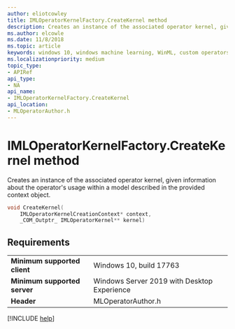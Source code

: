 ```yaml
---
author: eliotcowley
title: IMLOperatorKernelFactory.CreateKernel method
description: Creates an instance of the associated operator kernel, given information about the operator's usage within a model described in the provided context object.
ms.author: elcowle
ms.date: 11/8/2018
ms.topic: article
keywords: windows 10, windows machine learning, WinML, custom operators, CreateKernel
ms.localizationpriority: medium
topic_type:
- APIRef
api_type:
- NA
api_name:
- IMLOperatorKernelFactory.CreateKernel
api_location:
- MLOperatorAuthor.h
---
```


# IMLOperatorKernelFactory.CreateKernel method

Creates an instance of the associated operator kernel, given information about the operator's usage within a model described in the provided context object.

```cpp
void CreateKernel(
    IMLOperatorKernelCreationContext* context,
    _COM_Outptr_ IMLOperatorKernel** kernel)
```

## Requirements

| | |
|-|-|
| **Minimum supported client** | Windows 10, build 17763 |
| **Minimum supported server** | Windows Server 2019 with Desktop Experience |
| **Header** | MLOperatorAuthor.h |

[!INCLUDE [help](../includes/get-help.md)]
